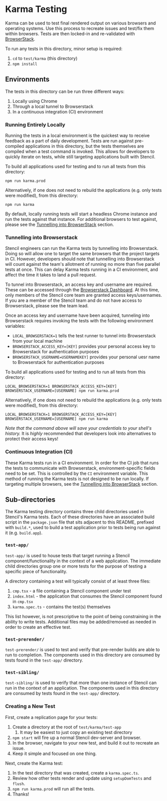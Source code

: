 # Karma Testing

Karma can be used to test final rendered output on various browsers and operating systems.
Use this process to recreate issues and test/fix them within browsers.
Tests are then locked-in and re-validated with [BrowserStack](https://www.browserstack.com/).

To run any tests in this directory, minor setup is required:
1. `cd` to `test/karma` (this directory)
2. `npm install`

## Environments

The tests in this directory can be run three different ways:
1. Locally using Chrome
2. Through a local tunnel to Browserstack
3. In a continuous integration (CI) environment

### Running Entirely Locally

Running the tests in a local environment is the quickest way to receive feedback as a part of daily development.
Tests are run against pre-compiled applications in this directory, but the tests themselves are compiled when a test 
command is invoked.
This allows for developers to quickly iterate on tests, while still targeting applications built with Stencil. 

To build all applications used for testing and to run all tests from this directory:
```
npm run karma.prod
```
Alternatively, if one does not need to rebuild the applications (e.g. only tests were modified), from this directory:
```
npm run karma
```

By default, locally running tests will start a headless Chrome instance and run the tests against that instance.
For additional browsers to test against, please see the [Tunnelling into BrowserStack](#tunnelling-into-browserstack) section.

### Tunnelling into Browserstack

Stencil engineers can run the Karma tests by tunnelling into Browserstack.
Doing so will allow one to target the same browsers that the project targets in CI.
However, developers should note that tunnelling into Browserstack will count against the team's allotment of running no
more than five parallel tests at once.
This can delay Karma tests running in a CI environment, and affect the time it takes to land a pull request.

To tunnel into Browserstack, an access key and username are required.
These can be accessed through the [Browserstack Dashboard](https://automate.browserstack.com/dashboard/v2).
At this time, only members of the Stencil core team are granted access keys/usernames.
If you are a member of the Stencil team and do not have access to Browserstack, please see the team lead.

Once an access key and username have been acquired, tunneling into Browserstack requires invoking the tests with the
following environment variables:
- `LOCAL_BROWSERSTACK=1` tells the test runner to tunnel into Browserstack from your local machine
- `BROWSERSTACK_ACCESS_KEY=[KEY]` provides your personal access key to Browserstack for authentication purposes
- `BROWSERSTACK_USERNAME=USERNAMEKEY]` provides your personal uesr name to Browserstack for authentication purposes

To build all applications used for testing and to run all tests from this directory:
```
LOCAL_BROWSERSTACK=1 BROWSERSTACK_ACCESS_KEY=[KEY] BROWSERSTACK_USERNAME=[USERNAME] npm run karma.prod
```
Alternatively, if one does not need to rebuild the applications (e.g. only tests were modified), from this directory:
```
LOCAL_BROWSERSTACK=1 BROWSERSTACK_ACCESS_KEY=[KEY] BROWSERSTACK_USERNAME=[USERNAME] npm run karma
```

*Note that the command above will save your credentials to your shell's history.*
It is _highly_ recommended that developers look into alternatives to protect their access keys!

### Continuous Integration (CI)

These Karma tests run in a CI environment.
In order for the CI job that runs the tests to communicate with Browserstack, environment-specific fields need to be set.
This is controlled by the `CI` environment variable.
This method of running the Karma tests is not designed to be run locally.
If targeting multiple browsers, see the [Tunnelling into BrowserStack](#tunnelling-into-browserstack) section.

## Sub-directories

The Karma testing directory contains three child directories used in Stencil's Karma tests. Each of these directories
have an associated build script in the `package.json` file that sits adjacent to this README, prefixed with `build.*`,
used to build a test application prior to tests being run against it (e.g. `build.app`).

### `test-app/`

`test-app/` is used to house tests that target running a Stencil component/functionality in the context of a web 
application. The immediate child directories group one or more tests for the purpose of testing a specific piece of
functionality. 

A directory containing a test will typically consist of at least three files:
1. `cmp.tsx` - a file containing a Stencil component under test
2. `index.html` - the application that consumes the Stencil component found in `cmp.tsx`
3. `karma.spec.ts` - contains the test(s) themselves

This list however, is not prescriptive to the point of being constraining in the ability to write tests. Additional
files may be added/removed as needed in order to create an effective test.

### `test-prerender/`

`test-prerender/` is used to test and verify that pre-render builds are able to run to completion. The components used 
in this directory are consumed by tests found in the `test-app/` directory.

### `test-sibling/`

`test-sibling/` is used to verify that more than one instance of Stencil can run in the context of an application. The
components used in this directory are consumed by tests found in the `test-app/` directory.


### Creating a New Test

First, create a replication page for your tests:

1. Create a directory at the root of `test/karma/test-app` 
   1. It may be easiest to just copy an existing test directory
2. `npm start` will fire up a normal Stencil dev-server and browser.
3. In the browser, navigate to your new test, and build it out to recreate an issue.
4. Keep it simple and focused on one thing.

Next, create the Karma test:

1. In the test directory that was created, create a `karma.spec.ts`.
2. Review how other tests render and update using `setupDomTests` and `flush`.
3. `npm run karma.prod` will run all the tests.
4. Thanks!
